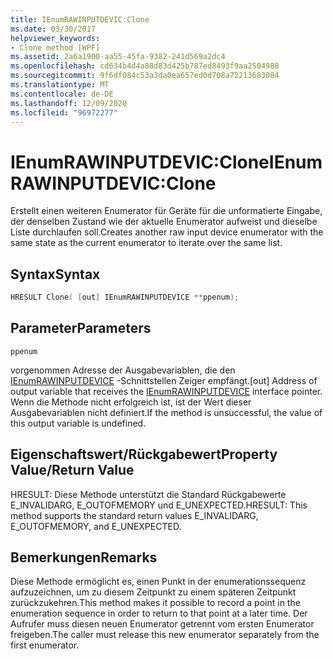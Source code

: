```yaml
---
title: IEnumRAWINPUTDEVIC:Clone
ms.date: 03/30/2017
helpviewer_keywords:
- Clone method [WPF]
ms.assetid: 2a6a1900-aa55-45fa-9382-241d569a2dc4
ms.openlocfilehash: cd634b4d4a88d83d425b787ed8493f9aa2504988
ms.sourcegitcommit: 9f6df084c53a3da0ea657ed0d708a72213683084
ms.translationtype: MT
ms.contentlocale: de-DE
ms.lasthandoff: 12/09/2020
ms.locfileid: "96972277"
---
```

# <a name="ienumrawinputdevicclone"></a><span data-ttu-id="bba10-102">IEnumRAWINPUTDEVIC:Clone</span><span class="sxs-lookup"><span data-stu-id="bba10-102">IEnumRAWINPUTDEVIC:Clone</span></span>
<span data-ttu-id="bba10-103">Erstellt einen weiteren Enumerator für Geräte für die unformatierte Eingabe, der denselben Zustand wie der aktuelle Enumerator aufweist und dieselbe Liste durchlaufen soll.</span><span class="sxs-lookup"><span data-stu-id="bba10-103">Creates another raw input device enumerator with the same state as the current enumerator to iterate over the same list.</span></span>  
  
## <a name="syntax"></a><span data-ttu-id="bba10-104">Syntax</span><span class="sxs-lookup"><span data-stu-id="bba10-104">Syntax</span></span>  
  
```cpp  
HRESULT Clone( [out] IEnumRAWINPUTDEVICE **ppenum);  
```  
  
## <a name="parameters"></a><span data-ttu-id="bba10-105">Parameter</span><span class="sxs-lookup"><span data-stu-id="bba10-105">Parameters</span></span>  
 `ppenum`  
  
 <span data-ttu-id="bba10-106">vorgenommen Adresse der Ausgabevariablen, die den [IEnumRAWINPUTDEVICE](ienumrawinputdevice.md) -Schnittstellen Zeiger empfängt.</span><span class="sxs-lookup"><span data-stu-id="bba10-106">[out] Address of output variable that receives the [IEnumRAWINPUTDEVICE](ienumrawinputdevice.md) interface pointer.</span></span> <span data-ttu-id="bba10-107">Wenn die Methode nicht erfolgreich ist, ist der Wert dieser Ausgabevariablen nicht definiert.</span><span class="sxs-lookup"><span data-stu-id="bba10-107">If the method is unsuccessful, the value of this output variable is undefined.</span></span>  
  
## <a name="property-valuereturn-value"></a><span data-ttu-id="bba10-108">Eigenschaftswert/Rückgabewert</span><span class="sxs-lookup"><span data-stu-id="bba10-108">Property Value/Return Value</span></span>  
 <span data-ttu-id="bba10-109">HRESULT: Diese Methode unterstützt die Standard Rückgabewerte E_INVALIDARG, E_OUTOFMEMORY und E_UNEXPECTED.</span><span class="sxs-lookup"><span data-stu-id="bba10-109">HRESULT: This method supports the standard return values E_INVALIDARG, E_OUTOFMEMORY, and E_UNEXPECTED.</span></span>  
  
## <a name="remarks"></a><span data-ttu-id="bba10-110">Bemerkungen</span><span class="sxs-lookup"><span data-stu-id="bba10-110">Remarks</span></span>  
 <span data-ttu-id="bba10-111">Diese Methode ermöglicht es, einen Punkt in der enumerationssequenz aufzuzeichnen, um zu diesem Zeitpunkt zu einem späteren Zeitpunkt zurückzukehren.</span><span class="sxs-lookup"><span data-stu-id="bba10-111">This method makes it possible to record a point in the enumeration sequence in order to return to that point at a later time.</span></span> <span data-ttu-id="bba10-112">Der Aufrufer muss diesen neuen Enumerator getrennt vom ersten Enumerator freigeben.</span><span class="sxs-lookup"><span data-stu-id="bba10-112">The caller must release this new enumerator separately from the first enumerator.</span></span>
